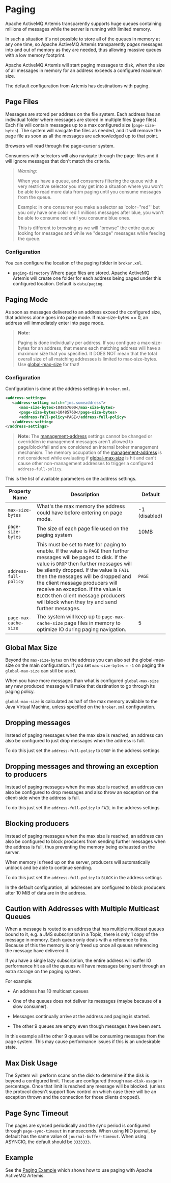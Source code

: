 # Paging

Apache ActiveMQ Artemis transparently supports huge queues containing millions
of messages while the server is running with limited memory.

In such a situation it's not possible to store all of the queues in memory at
any one time, so Apache ActiveMQ Artemis transparently *pages* messages into
and out of memory as they are needed, thus allowing massive queues with a low
memory footprint.

Apache ActiveMQ Artemis will start paging messages to disk, when the size of
all messages in memory for an address exceeds a configured maximum size.

The default configuration from Artemis has destinations with paging.

## Page Files

Messages are stored per address on the file system. Each address has an
individual folder where messages are stored in multiple files (page files).
Each file will contain messages up to a max configured size
(`page-size-bytes`). The system will navigate the files as needed, and it
will remove the page file as soon as all the messages are acknowledged up to
that point.

Browsers will read through the page-cursor system.

Consumers with selectors will also navigate through the page-files and it will
ignore messages that don't match the criteria.

> *Warning:*
>
> When you have a queue, and consumers filtering the queue with a very
> restrictive selector you may get into a situation where you won't be able to
> read more data from paging until you consume messages from the queue.
>
> Example: in one consumer you make a selector as 'color="red"' but you only
> have one color red 1 millions messages after blue, you won't be able to
> consume red until you consume blue ones.
>
> This is different to browsing as we will "browse" the entire queue looking
> for messages and while we "depage" messages while feeding the queue.



### Configuration

You can configure the location of the paging folder in `broker.xml`.

- `paging-directory` Where page files are stored. Apache ActiveMQ Artemis will
  create one folder for each address being paged under this configured
  location. Default is `data/paging`.

## Paging Mode

As soon as messages delivered to an address exceed the configured size,
that address alone goes into page mode. If max-size-bytes == 0, an address
will immediately enter into page mode.

> **Note:**
>
> Paging is done individually per address. If you configure a max-size-bytes
> for an address, that means each matching address will have a maximum size
> that you specified. It DOES NOT mean that the total overall size of all
> matching addresses is limited to max-size-bytes. Use [global-max-size](#global-max-size) for that!

### Configuration

Configuration is done at the address settings in `broker.xml`.

```xml
<address-settings>
   <address-setting match="jms.someaddress">
      <max-size-bytes>104857600</max-size-bytes>
      <page-size-bytes>10485760</page-size-bytes>
      <address-full-policy>PAGE</address-full-policy>
   </address-setting>
</address-settings>
```

> **Note:**
> The [management-address](management.md#configuring-management)
> settings cannot be changed or overridden ie management
> messages aren't allowed to page/block/fail and are considered
> an internal broker management mechanism.
> The memory occupation of the [management-address](management.md#configuring-management)
> is not considered while evaluating if [global-max-size](#global-max-size)
> is hit and can't cause other non-management addresses to trigger a
> configured `address-full-policy`.

This is the list of available parameters on the address settings.

Property Name|Description|Default
---|---|---
`max-size-bytes`|What's the max memory the address could have before entering on page mode.|-1 (disabled)
`page-size-bytes`|The size of each page file used on the paging system|10MB
`address-full-policy`|This must be set to `PAGE` for paging to enable. If the value is `PAGE` then further messages will be paged to disk. If the value is `DROP` then further messages will be silently dropped. If the value is `FAIL` then the messages will be dropped and the client message producers will receive an exception. If the value is `BLOCK` then client message producers will block when they try and send further messages.|`PAGE`
`page-max-cache-size`|The system will keep up to `page-max-cache-size` page files in memory to optimize IO during paging navigation.|5

## Global Max Size

Beyond the `max-size-bytes` on the address you can also set the global-max-size
on the main configuration. If you set `max-size-bytes` = `-1` on paging the
`global-max-size` can still be used.

When you have more messages than what is configured `global-max-size` any new
produced message will make that destination to go through its paging policy. 

`global-max-size` is calculated as half of the max memory available to the Java
Virtual Machine, unless specified on the `broker.xml` configuration.

## Dropping messages

Instead of paging messages when the max size is reached, an address can also be
configured to just drop messages when the address is full.

To do this just set the `address-full-policy` to `DROP` in the address settings

## Dropping messages and throwing an exception to producers

Instead of paging messages when the max size is reached, an address can also be
configured to drop messages and also throw an exception on the client-side when
the address is full.

To do this just set the `address-full-policy` to `FAIL` in the address settings

## Blocking producers

Instead of paging messages when the max size is reached, an address can also be
configured to block producers from sending further messages when the address is
full, thus preventing the memory being exhausted on the server.

When memory is freed up on the server, producers will automatically unblock and
be able to continue sending.

To do this just set the `address-full-policy` to `BLOCK` in the address
settings

In the default configuration, all addresses are configured to block producers
after 10 MiB of data are in the address.

## Caution with Addresses with Multiple Multicast Queues

When a message is routed to an address that has multiple multicast queues bound
to it, e.g. a JMS subscription in a Topic, there is only 1 copy of the message
in memory. Each queue only deals with a reference to this.  Because of this the
memory is only freed up once all queues referencing the message have delivered
it.

If you have a single lazy subscription, the entire address will suffer IO
performance hit as all the queues will have messages being sent through an
extra storage on the paging system.

For example:

- An address has 10 multicast queues

- One of the queues does not deliver its messages (maybe because of a
  slow consumer).

- Messages continually arrive at the address and paging is started.

- The other 9 queues are empty even though messages have been sent.

In this example all the other 9 queues will be consuming messages from the page
system. This may cause performance issues if this is an undesirable state.

## Max Disk Usage

The System will perform scans on the disk to determine if the disk is beyond a
configured limit.  These are configured through `max-disk-usage` in percentage.
Once that limit is reached any message will be blocked. (unless the protocol
doesn't support flow control on which case there will be an exception thrown
and the connection for those clients dropped).

## Page Sync Timeout

The pages are synced periodically and the sync period is configured through
`page-sync-timeout` in nanoseconds. When using NIO journal, by default has
the same value of `journal-buffer-timeout`. When using ASYNCIO, the default
should be `3333333`.

## Example

See the [Paging Example](examples.md#paging) which shows how to use paging with 
Apache ActiveMQ Artemis.
